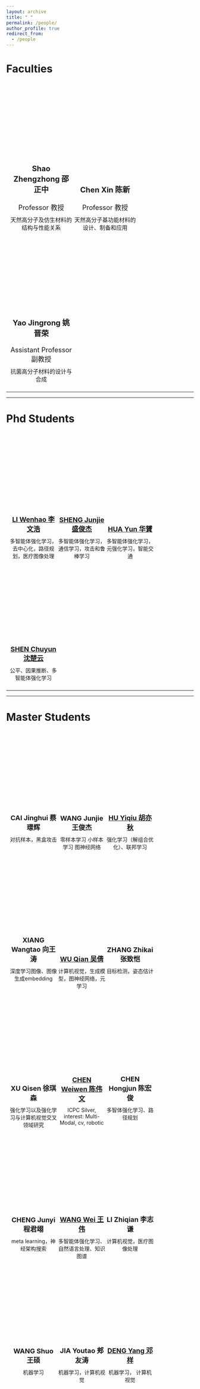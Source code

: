 ```yaml
---
layout: archive
title: " "
permalink: /people/
author_profile: true
redirect_from:
  - /people
---
```


<style type="text/css">
  .faculties .caption{
    padding-top: 40px;
    font-size: 30px;
    text-align: center;
  }
  .faculties .caption_line{
    width: 300px;
    height: 1px;
    margin: 10px auto 40px auto;
    background: #000;
  }
  .faculties .member_item{
    display: inline-block;
    border-top: 0;
  }
  .faculties .member_item .member_pic_wrapper{
    width: 100%;
    margin: 0 auto;
    padding: 10px;
  }

  .faculties .member_item .member_name{
    font-size: 20px;
    font-weight: bold;
    padding: 10px 0;
    text-align: center;
  }
  .faculties .member_item .member_pos{
    text-align: center;
    padding: 10px 0;
    font-size: 18px;
  }
  .faculties .member_item .member_intro{
    text-align: center;
    font-size: 15px;
  }
  .faculties .member_item .member_pic{
    width: 100%;
    height: 200px;
  }
  #shaozhengzhong{
    background: url(../images/people/shao.png);
    background-size: contain;
    background-repeat: no-repeat;
    background-position: center;
  }

  #chenxin{
    background: url(../images/people/chen.jpg);
    background-size: contain;
    background-repeat: no-repeat;
    background-position: center;
  }
  #yaojinrong{
    background: url(../images/people/yao.png);
    background-size: contain;
    background-repeat: no-repeat;
    background-position: center;
  }
  .col {
    width: 33.3%;
    font-size: 0;
  }

</style>

# Faculties

<div class="faculties contrainer">
  <div class="row">
    <div class="member_item col">
      <div class="member_pic_wrapper">
        <div class="member_pic" id="shaozhengzhong"></div>
        <div class="member_name">Shao Zhengzhong 邵正中 </div>
        <div class="member_pos">Professor 教授 </div>
        <div class="member_intro">天然高分子及仿生材料的结构与性能关系</div>
      </div>
    </div>
    <div class="member_item col">
      <div class="member_pic_wrapper">
        <div class="member_pic" id="chenxin"></div>
        <div class="member_name">Chen Xin 陈新 </div>
        <div class="member_pos">Professor 教授 </div>
        <div class="member_intro">天然高分子基功能材料的设计、制备和应用‍</div>
      </div>
    </div>
    <div class="member_item col">
      <div class="member_pic_wrapper">
        <div class="member_pic" id="yaojinrong"></div>
        <div class="member_name">Yao Jingrong 姚晋荣 </div>
        <div class="member_pos">Assistant Professor 副教授 </div>
        <div class="member_intro">抗菌高分子材料的设计与合成</div>
      </div>
    </div>
  </div>
</div>

---
---

# Phd Students

<style type="text/css">
  .students .member_item{
    display: inline-block;
    width: 25%;
  }
  .students .member_item .member_pic_wrapper{
    width: 100%;
    margin: 0 auto;
    padding: 10px;
  }
  .students .member_item .member_pic_wrapper .member_name{
    font-size: 18px;
    padding: 10px 0;
    text-align: center;
    font-weight:bold;
  }
  .students .member_item .member_pic_wrapper .member_intro{
    text-align: center;
    font-size: 14px;

  }
  .students .member_item .member_pic{
    width: 100%;
    height: 200px;
  }
  .member_intro{
    overflow:hidden;
    text-overflow:ellipsis;
    display:-webkit-box;
    -webkit-line:2;
    -webkit-box-orient:vertical;
  }
  #liwenhao{
    background: url(../images/people/students/liwenhao.png);
    background-size: contain;
    background-repeat: no-repeat;
    background-position: center;
  }
  #shengjunjie{
    background: url(../images/people/students/shengjunjie.jpg);
    background-size: contain;
    background-repeat: no-repeat;
    background-position: center;
  }
  #huayun{
    background: url(../images/people/students/huayun.jpg);
    background-size: contain;
    background-repeat: no-repeat;
    background-position: center;
  }
  #shenchuyun{
    background: url(../images/people/students/shenchuyun.jpg);
    background-size: contain;
    background-repeat: no-repeat;
    background-position: center;
  }
</style>

<div class="students">
  <div class="member_item col_quarter" >
    <div class="member_pic_wrapper" >
      <div class="member_pic" id="liwenhao"></div>
      <div class="member_name" ><a href="https://www.zhihu.com/people/lee-40-50-50/posts">LI Wenhao 李文浩 </a></div>
      <div class="member_intro" >多智能体强化学习，去中心化，路径规划，医疗图像处理</div>
    </div>
  </div>
  <div class="member_item col_quarter" >
    <div class="member_pic_wrapper" >
      <div class="member_pic" id="shengjunjie"></div>
      <div class="member_name" ><a href="https://www.yuque.com/jarvis-awajg">SHENG Junjie 盛俊杰 </a></div>
      <div class="member_intro" >多智能体强化学习，通信学习，攻击和鲁棒学习</div>
    </div>
  </div>
  <div class="member_item col_quarter" >
    <div class="member_pic_wrapper" >
      <div class="member_pic" id="huayun"></div>
      <div class="member_name" ><a href="https://www.zhihu.com/people/yun-hua-38">HUA Yun 华贇 </a></div>
      <div class="member_intro" >多智能体强化学习，元强化学习，智能交通</div>
    </div>
  </div>
  <div class="member_item col_quarter" >
    <div class="member_pic_wrapper" >
      <div class="member_pic" id="shenchuyun"></div>
      <div class="member_name" ><a href="https://chuyun-shen.github.io/">SHEN Chuyun 沈楚云 </a></div>
      <div class="member_intro">公平、因果推断、多智能体强化学习</div>
    </div>
  </div>

</div>

---
---

# Master Students

<style>
  #caijinhui{
    background: url(../images/people/students/caijinhui.jpg);
    background-size: contain;
    background-repeat: no-repeat;
    background-position: center;
  }
  #wangjunjie{
    background: url(../images/people/students/wangjunjie.png);
    background-size: contain;
    background-repeat: no-repeat;
    background-position: center;
  }
  #huyiqiu{
    background: url(../images/people/students/huyiqiu.jpg);
    background-size: contain;
    background-repeat: no-repeat;
    background-position: center;
  }
  #xiangwangtao{
    background: url(../images/people/students/xiangwangtao.jpg);
    background-size: contain;
    background-repeat: no-repeat;
    background-position: center;
  }
  #wuqian{
    background: url(../images/people/students/wuqian.png);
    background-size: contain;
    background-repeat: no-repeat;
    background-position: center;
  }
  #zhangzhikai{
    background: url(../images/people/students/zhangzhikai.jpg);
    background-size: contain;
    background-repeat: no-repeat;
    background-position: center;
  }
  #xuqisen{
    background: url(../images/people/students/xuqisen.png);
    background-size: contain;
    background-repeat: no-repeat;
    background-position: center;
  }
  #chengweiwen{
    background: url(../images/people/students/chengweiwen.png);
    background-size: contain;
    background-repeat: no-repeat;
    background-position: center;
  }
  #chenhongjun{
    background: url(../images/people/students/chenhongjun.jpg);
    background-size: contain;
    background-repeat: no-repeat;
    background-position: center;
  }
  #chengjunyi{
    background: url(../images/people/students/chengjunyi.jpg);
    background-size: contain;
    background-repeat: no-repeat;
    background-position: center;
  }
  #wangwei{
    background: url(../images/people/students/wangwei.jpg);
    background-size: contain;
    background-repeat: no-repeat;
    background-position: center;
  }
   #liziqian{
    background: url(../images/people/students/liziqian.jpg);
    background-size: contain;
    background-repeat: no-repeat;
    background-position: center;
  }
  #wangsuo{
    background: url(../images/people/students/wangsuo.png);
    background-size: contain;
    background-repeat: no-repeat;
    background-position: center;
  }
  #jiayoutao{
    background: url(../images/people/students/jiayoutao.jpg);
    background-size: contain;
    background-repeat: no-repeat;
    background-position: center;
  }
  #dengyang{
    background: url(../images/people/students/dengyang.jpg);
    background-size: contain;
    background-repeat: no-repeat;
    background-position: center;
  }
  #linjia{
    background: url(../images/people/students/lingjia.png);
    background-size: contain;
    background-repeat: no-repeat;
    background-position: center;
  }
  #wutingyu{
    background: url(../images/people/students/wutingyu.jpg);
    background-size: contain;
    background-repeat: no-repeat;
    background-position: center;
  }
  #liuyunhao{
    background: url(../images/people/students/liuyunhao.png);
    background-size: contain;
    background-repeat: no-repeat;
    background-position: center;
  }
  #caishengliang{
    background: url(../images/people/students/caishengliang.png);
    background-size: contain;
    background-repeat: no-repeat;
    background-position: center;
  }
  #yangmoyi{
    background: url(../images/people/students/yangmoyi.png);
    background-size: contain;
    background-repeat: no-repeat;
    background-position: center;
  }
  #gaoshang{
    background: url(../images/people/students/gaoshang.png);
    background-size: contain;
    background-repeat: no-repeat;
    background-position: center;
  }

</style>


<div class="students">
  <div class="member_item" >
    <div class="member_pic_wrapper" >
      <div class="member_pic" id="caijinhui"></div>
      <div class="member_name" >CAI Jinghui 蔡璟辉</div>
      <div class="member_intro" >对抗样本，黑盒攻击</div>
    </div>
  </div>

  <div class="member_item" >
    <div class="member_pic_wrapper" >
      <div class="member_pic" id="wangjunjie"></div>
      <div class="member_name" >WANG Junjie 王俊杰</div>
      <div class="member_intro" >零样本学习 小样本学习 图神经网络</div>
    </div>
  </div>
  <div class="member_item">
    <div class="member_pic_wrapper" >
      <div class="member_pic" id="huyiqiu"></div>
      <div class="member_name" ><a href="https://www.zhihu.com/people/46b1617a700a162f890500da919f31eb">HU Yiqiu 胡亦秋</a></div>
      <div class="member_intro">强化学习（解组合优化）、联邦学习</div>
    </div>
  </div>
  <div class="member_item" >
    <div class="member_pic_wrapper" >
      <div class="member_pic" id="xiangwangtao"></div>
      <div class="member_name" >XIANG Wangtao 向王涛</div>
      <div class="member_intro" >深度学习图像、图像生成embedding</div>
    </div>
  </div>
  <div class="member_item" >
    <div class="member_pic_wrapper" >
      <div class="member_pic" id="wuqian"></div>
      <div class="member_name"><a href="https://www.jianshu.com/u/4296af232d02">WU Qian 吴倩</a></div>
      <div class="member_intro" >计算机视觉，生成模型，图神经网络，元学习</div>
    </div>
  </div>
  <div class="member_item" >
    <div class="member_pic_wrapper" >
      <div class="member_pic" id="zhangzhikai"></div>
      <div class="member_name">ZHANG Zhikai 张致恺</div>
      <div class="member_intro" >目标检测，姿态估计</div>
    </div>
  </div>
  <div class="member_item" >
    <div class="member_pic_wrapper" >
      <div class="member_pic" id="xuqisen"></div>
      <div class="member_name" >XU Qisen 徐琪森</div>
      <div class="member_intro">强化学习以及强化学习与计算机视觉交叉领域研究</div>
    </div>
  </div>
  <div class="member_item" >
    <div class="member_pic_wrapper" >
      <div class="member_pic" id="chengweiwen"></div>
      <div class="member_name"><a href="https://cww97.cn/">CHEN Weiwen 陈伟文</a></div>
      <div class="member_intro" >ICPC Silver, interest: Multi-Modal, cv, robotic</div>
    </div>
  </div>
  <div class="member_item" >
    <div class="member_pic_wrapper" >
      <div class="member_pic" id="chenhongjun"></div>
      <div class="member_name">CHEN Hongjun 陈宏俊</div>
      <div class="member_intro" >多智体强化学习、路径规划</div>
    </div>
  </div>
  <div class="member_item" >
    <div class="member_pic_wrapper" >
      <div class="member_pic" id="chengjunyi"></div>
      <div class="member_name">CHENG Junyi 程君翊</div>
      <div class="member_intro" >meta learning，神经架构搜索</div>
    </div>
  </div>
  <div class="member_item" >
    <div class="member_pic_wrapper" >
      <div class="member_pic" id="wangwei"></div>
      <div class="member_name"><a href="https://wdevin.github.io">WANG Wei 王伟</a></div>
      <div class="member_intro" >多智能体强化学习、自然语言处理、知识图谱</div>
    </div>
  </div>
  <div class="member_item" >
    <div class="member_pic_wrapper" >
      <div class="member_pic" id="liziqian"></div>
      <div class="member_name">LI Zhiqian 李志谦</div>
      <div class="member_intro" >计算机视觉，医疗图像处理</div>
    </div>
  </div>
  <div class="member_item" >
    <div class="member_pic_wrapper" >
      <div class="member_pic" id="wangsuo"></div>
      <div class="member_name">WANG Shuo 王硕</div>
      <div class="member_intro" >机器学习</div>
    </div>
  </div>
  <div class="member_item" >
    <div class="member_pic_wrapper" >
      <div class="member_pic" id="jiayoutao"></div>
      <div class="member_name">JIA Youtao 郏友涛</div>
      <div class="member_intro" >机器学习，计算机视觉</div>
    </div>
  </div>
  <div class="member_item" >
    <div class="member_pic_wrapper" >
      <div class="member_pic" id="dengyang"></div>
      <div class="member_name"><a href="https://github.com/consolexinhun">DENG Yang 邓样</a></div>
      <div class="member_intro" >机器学习， 计算机视觉</div>
    </div>
  </div>
  <div class="member_item" >
    <div class="member_pic_wrapper" >
      <div class="member_pic" id="linjia"></div>
      <div class="member_name">LIN Jia 林佳</div>
      <div class="member_intro" >多智能体强化学习，联邦学习</div>
    </div>
  </div>
  <div class="member_item" >
    <div class="member_pic_wrapper" >
      <div class="member_pic" id="wutingyu"></div>
      <div class="member_name">WU Tingyu 吴婷钰</div>
      <div class="member_intro" >多智能体强化学习，启发式算法</div>
    </div>
  </div>
  <div class="member_item" >
    <div class="member_pic_wrapper" >
      <div class="member_pic" id="liuyunhao"></div>
      <div class="member_name">LIU Yunhao 刘云浩</div>
      <div class="member_intro" >机器学习</div>
    </div>
  </div>
    <div class="member_item" >
    <div class="member_pic_wrapper" >
      <div class="member_pic" id="gaoshang"></div>
      <div class="member_name" ><a href="https://github.com/Felix2048">GAO Shang 高尚</a></div>
      <div class="member_intro" >多模态</div>
    </div>
  </div>
  <div class="member_item" >
    <div class="member_pic_wrapper" >
      <div class="member_pic" id="caishengliang"></div>
      <div class="member_name"><a href="https://cubercsl.cn/">CAI Shengliang 蔡盛梁</a></div>
      <div class="member_intro" >ICPC 2020 World Finalist</div>
    </div>
  </div>
  <div class="member_item" >
    <div class="member_pic_wrapper" >
      <div class="member_pic" id="yangmoyi"></div>
      <div class="member_name">YANG Moyi 杨默艺</div>
      <div class="member_intro" >计算机专业中法联合培养项目</div>
    </div>
  </div>
</div>

---
---

# Undergraduate Students

<style>

</style>

<div class="students">
  <div class="member_item" >
    <div class="member_pic_wrapper" >
      <div class="member_name" >LIU Tianyang 刘天杨</div>
      <div class="member_intro">渣打科营中心</div>
    </div>
  </div>
  <div class="member_item" >
    <div class="member_pic_wrapper" >
      <div class="member_name" >HUANG Dute 黄杜特</div>
      <div class="member_intro">2020</div>
    </div>
  </div>
  <div class="member_item" >
    <div class="member_pic_wrapper" >
      <div class="member_name" >LI Xinyan 李欣妍</div>
      <div class="member_intro" >本校直研</div>
    </div>
  </div>
  <div class="member_item" >
    <div class="member_pic_wrapper" >
      <div class="member_name" >CHEN Keyu 陈柯宇</div>
      <div class="member_intro" >介绍</div>
    </div>
  </div>
</div>

---
---

# Alumni
<div class="students">
  <div class="member_item" >
    <div class="member_pic_wrapper" >
      <div class="member_name" >LI Xin 李鑫</div>
      <div class="member_intro" >2020，小红书</div>
    </div>
  </div>
  <div class="member_item" >
    <div class="member_pic_wrapper" >
      <div class="member_name" >LI Heng 李衡</div>
      <div class="member_intro" >2020, Face++</div>
    </div>
  </div>
  <div class="member_item"  >
    <div class="member_pic_wrapper" >
      <div class="member_name">ZHANG Wenjie 张文杰</div>
      <div class="member_intro" >2018, Tecent 腾讯</div>
    </div>
  </div>
  <div class="member_item" >
    <div class="member_pic_wrapper" >
      <div class="member_name" >ZHANG Juan 张娟</div>
      <div class="member_intro">2019, 卡斯柯</div>
    </div>
  </div>

</div>
